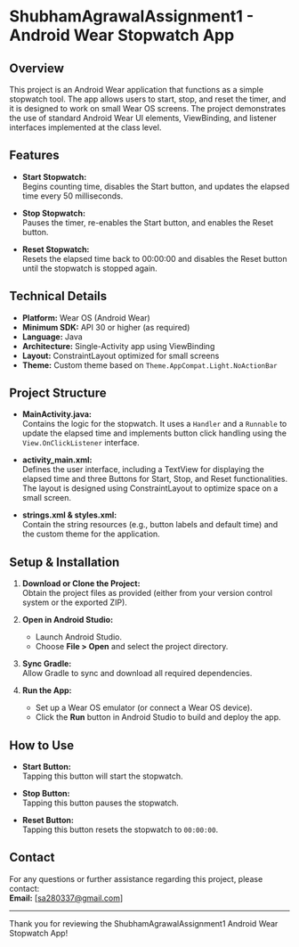 # ShubhamAgrawalAssignment1 - Android Wear Stopwatch App

## Overview

This project is an Android Wear application that functions as a simple stopwatch tool. The app allows users to start, stop, and reset the timer, and it is designed to work on small Wear OS screens. The project demonstrates the use of standard Android Wear UI elements, ViewBinding, and listener interfaces implemented at the class level.

## Features

- **Start Stopwatch:**  
  Begins counting time, disables the Start button, and updates the elapsed time every 50 milliseconds.
  
- **Stop Stopwatch:**  
  Pauses the timer, re-enables the Start button, and enables the Reset button.
  
- **Reset Stopwatch:**  
  Resets the elapsed time back to 00:00:00 and disables the Reset button until the stopwatch is stopped again.

## Technical Details

- **Platform:** Wear OS (Android Wear)  
- **Minimum SDK:** API 30 or higher (as required)  
- **Language:** Java  
- **Architecture:** Single-Activity app using ViewBinding  
- **Layout:** ConstraintLayout optimized for small screens  
- **Theme:** Custom theme based on `Theme.AppCompat.Light.NoActionBar`

## Project Structure

- **MainActivity.java:**  
  Contains the logic for the stopwatch. It uses a `Handler` and a `Runnable` to update the elapsed time and implements button click handling using the `View.OnClickListener` interface.
  
- **activity_main.xml:**  
  Defines the user interface, including a TextView for displaying the elapsed time and three Buttons for Start, Stop, and Reset functionalities. The layout is designed using ConstraintLayout to optimize space on a small screen.
  
- **strings.xml & styles.xml:**  
  Contain the string resources (e.g., button labels and default time) and the custom theme for the application.

## Setup & Installation

1. **Download or Clone the Project:**  
   Obtain the project files as provided (either from your version control system or the exported ZIP).

2. **Open in Android Studio:**  
   - Launch Android Studio.  
   - Choose **File > Open** and select the project directory.

3. **Sync Gradle:**  
   Allow Gradle to sync and download all required dependencies.

4. **Run the App:**  
   - Set up a Wear OS emulator (or connect a Wear OS device).  
   - Click the **Run** button in Android Studio to build and deploy the app.

## How to Use

- **Start Button:**  
  Tapping this button will start the stopwatch.
  
- **Stop Button:**  
  Tapping this button pauses the stopwatch.
  
- **Reset Button:**  
  Tapping this button resets the stopwatch to `00:00:00`.

## Contact

For any questions or further assistance regarding this project, please contact:  
**Email:** [sa280337@gmail.com]

---

Thank you for reviewing the ShubhamAgrawalAssignment1 Android Wear Stopwatch App!

